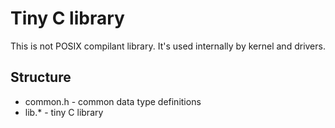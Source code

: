 Tiny C library
===============

This is not POSIX compilant library. It's used internally by kernel and drivers.

Structure
---------

* common.h - common data type definitions
* lib.* - tiny C library
